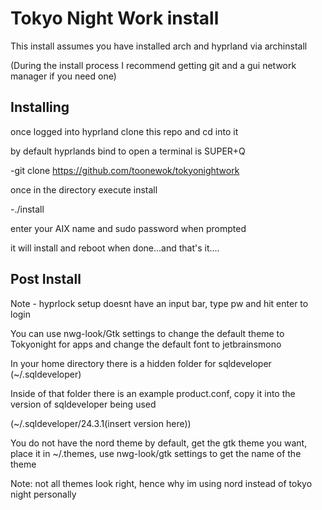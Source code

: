 # Tokyo Night Work install
This install assumes you have installed arch and hyprland via archinstall

(During the install process I recommend getting git and a gui network manager if you need one)

## Installing
once logged into hyprland clone this repo and cd into it

by default hyprlands bind to open a terminal is SUPER+Q

-git clone https://github.com/toonewok/tokyonightwork

once in the directory execute install

-./install

enter your AIX name and sudo password when prompted

it will install and reboot when done...and that's it....


## Post Install
Note - hyprlock setup doesnt have an input bar, type pw and hit enter to login

You can use nwg-look/Gtk settings to change the default theme to Tokyonight for apps and change the default font to jetbrainsmono

In your home directory there is a hidden folder for sqldeveloper (\~/.sqldeveloper)

Inside of that folder there is an example product.conf, copy it into the version of sqldeveloper being used

(\~/.sqldeveloper/24.3.1(insert version here))

You do not have the nord theme by default, get the gtk theme you want, place it in \~/.themes, use nwg-look/gtk settings to get the name of the theme

Note: not all themes look right, hence why im using nord instead of tokyo night personally
